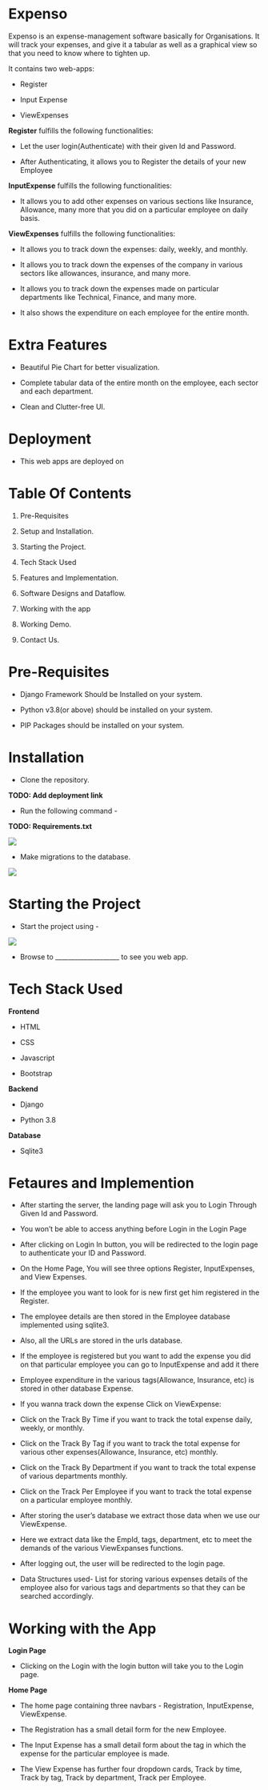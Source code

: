 # Expenso
Expenso is an expense-management software basically for Organisations. It will track your expenses, and give it a tabular as well as a graphical view so that you need to know where to tighten up.

 

It contains two web-apps:

-   Register
   
-   Input Expense
   
-   ViewExpenses
   

 
 

**Register** fulfills the following functionalities:

-   Let the user login(Authenticate) with their given Id and Password.
   
-   After Authenticating, it allows you to Register the details of your new Employee
   

 

**InputExpense** fulfills the following functionalities:

-   It allows you to add other expenses on various sections like Insurance, Allowance, many more that you did on a particular employee on daily basis.
   

 

**ViewExpenses** fulfills the following functionalities:

-   It allows you to track down the expenses: daily, weekly, and monthly.
   
-   It allows you to track down the expenses of the company in various sectors like allowances, insurance, and many more.
   
-   It allows you to track down the expenses made on particular departments like Technical, Finance, and many more.
   
-   It also shows the expenditure on each employee for the entire month.
   



# Extra Features

-   Beautiful Pie Chart for better visualization.
   
-   Complete tabular data of the entire month on the employee, each sector and each department.
   
-   Clean and Clutter-free UI.
   

 
 

# Deployment

-   This web apps are deployed on
   

 
 
 
 
 
 
 
 

# Table Of Contents

1.  Pre-Requisites
   
2.  Setup and Installation.
   
3.  Starting the Project.
   
4.  Tech Stack Used
   
5.  Features and Implementation.
   
6.  Software Designs and Dataflow.
   
7.  Working with the app
   
8.  Working Demo.
   
9.  Contact Us.
   

 

# Pre-Requisites

-   Django Framework Should be Installed on your system.
   
-   Python v3.8(or above) should be installed on your system.
   
-   PIP Packages should be installed on your system.
   

 

# Installation

-   Clone the repository.
   

  **TODO: Add deployment link**

 

-   Run the following command -
   

  **TODO: Requirements.txt**

![](https://lh3.googleusercontent.com/3iMyf-b6GbiAAbPB3pqauIxNUpPHFYn1c_UpZ-0AhewDG8GUeJW6FXxxGItVKFBjupB5NOfu7i7YsJuiMjsyX3zCDdlwvPa6m4JfELuQTAUel6NpCDnJ1Bpk0F4Hk6piSFicGADp)

 

-   Make migrations to the database.
   

 

![](https://lh4.googleusercontent.com/Vh1H03_TiqqYdClU6Ko6ZOI86aoroc_JYVjPenACvtgXX0rkQj1B0qBD6D2tm1gObOr8GV2FDS6chH5bH-Mf_GYRcrrU8_z88qJbeGy0Y4ihiNzdvSGsNPM7t6GVPSQfFxGCRmaV)

 

# Starting the Project

 

-   Start the project using -
   

 

![](https://lh5.googleusercontent.com/EEI9alJXFjtgkPYlQ8aM2rUWe9fwPdT0TbUe9eELgtJMfztC3ymtwNadHJw13boygwJ4-Qg3HHngw30-TYMyMGIHImGwNC6ah6MLVDbRY_JHGeyR5p89cQ5tSXWu_BPW9n2Fd0np)

 

-   Browse to ____________________ to see you web app.
   

 
 

# Tech Stack Used

 

**Frontend**

-   HTML
   
-   CSS
   
-   Javascript
   
-   Bootstrap
   

 

**Backend**

-   Django
   
-   Python 3.8
   

**Database**

-   Sqlite3
   

 
 

# Fetaures and Implemention

 

-   After starting the server, the landing page will ask you to Login Through Given Id and Password.
   
-   You won’t be able to access anything before Login in the Login Page
   
-   After clicking on Login In button, you will be redirected to the login page to authenticate your ID and Password.
   
-   On the Home Page, You will see three options Register, InputExpenses, and View Expenses.
   
-   If the employee you want to look for is new first get him registered in the Register.
   
-   The employee details are then stored in the Employee database implemented using sqlite3.
   
-   Also, all the URLs are stored in the urls database.
   
-   If the employee is registered but you want to add the expense you did on that particular employee you can go to InputExpense and add it there
   
-   Employee expenditure in the various tags(Allowance, Insurance, etc) is stored in other database Expense.
   
-   If you wanna track down the expense Click on ViewExpense:
   

-   Click on the Track By Time if you want to track the total expense daily, weekly, or monthly.
   
-   Click on the Track By Tag if you want to track the total expense for various other expenses(Allowance, Insurance, etc) monthly.
   
-   Click on the Track By Department if you want to track the total expense of various departments monthly.
   
-   Click on the Track Per Employee if you want to track the total expense on a particular employee monthly.
   

 

-   After storing the user’s database we extract those data when we use our ViewExpense.
   
-   Here we extract data like the EmpId, tags, department, etc to meet the demands of the various ViewExpanses functions.
   
-   After logging out, the user will be redirected to the login page.
   
-   Data Structures used- List for storing various expenses details of the employee also for various tags and departments so that they can be searched accordingly.
   



# Working with the App

 

**Login Page**

-   Clicking on the Login with the login button will take you to the Login page.
   

 

**Home Page**

-   The home page containing three navbars - Registration, InputExpense, ViewExpense.
   

 

-   The Registration has a small detail form for the new Employee.
   
-   The Input Expense has a small detail form about the tag in which the expense for the particular employee is made.
   
-   The View Expense has further four dropdown cards, Track by time, Track by tag, Track by department, Track per Employee.